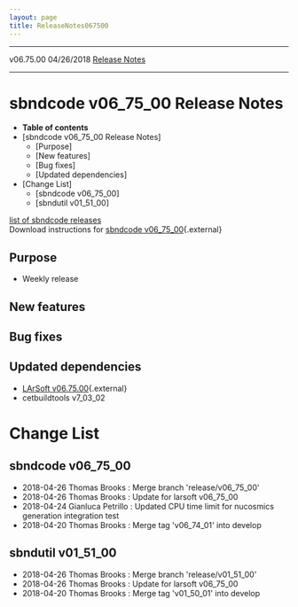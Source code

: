 ```yaml
---
layout: page
title: ReleaseNotes067500
---
```


  ----------- ------------ -- -- ------------------------------------------------------
  v06.75.00   04/26/2018         [Release Notes](ReleaseNotes067500.html)
  ----------- ------------ -- -- ------------------------------------------------------



sbndcode v06\_75\_00 Release Notes
======================================================================================

-   **Table of contents**
-   [sbndcode v06\_75\_00 Release
    Notes]
    -   [Purpose]
    -   [New features]
    -   [Bug fixes]
    -   [Updated dependencies]
-   [Change List]
    -   [sbndcode v06\_75\_00]
    -   [sbndutil v01\_51\_00]

[list of sbndcode
releases](List_of_SBND_code_releases.html)\
Download instructions for [sbndcode
v06\_75\_00](http://scisoft.fnal.gov/scisoft/bundles/sbnd/v06_75_00/sbndcode-v06_75_00.html){.external}



Purpose
----------------------------------

-   Weekly release



New features
--------------------------------------------



Bug fixes
--------------------------------------



Updated dependencies
------------------------------------------------------------

-   [LArSoft
    v06.75.00](https://cdcvs.fnal.gov/redmine/projects/larsoft/wiki/ReleaseNotes067500){.external}
-   cetbuildtools v7\_03\_02



Change List
==========================================



sbndcode v06\_75\_00
----------------------------------------------------------

-   2018-04-26 Thomas Brooks : Merge branch \'release/v06\_75\_00\'
-   2018-04-26 Thomas Brooks : Update for larsoft v06\_75\_00
-   2018-04-24 Gianluca Petrillo : Updated CPU time limit for nucosmics
    generation integration test
-   2018-04-20 Thomas Brooks : Merge tag \'v06\_74\_01\' into develop



sbndutil v01\_51\_00
----------------------------------------------------------

-   2018-04-26 Thomas Brooks : Merge branch \'release/v01\_51\_00\'
-   2018-04-26 Thomas Brooks : Update for larsoft v06\_75\_00
-   2018-04-20 Thomas Brooks : Merge tag \'v01\_50\_01\' into develop
